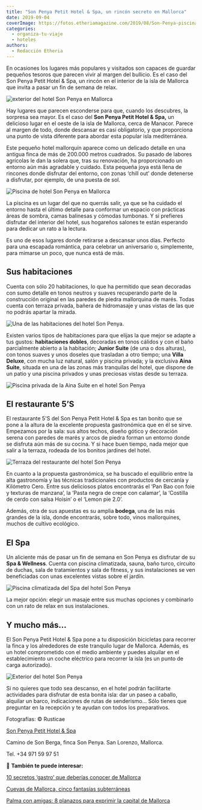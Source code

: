 ```yaml
---
title: "Son Penya Petit Hotel & Spa, un rincón secreto en Mallorca"
date: 2019-09-04
coverImage: https://fotos.etheriamagazine.com/2019/08/Son-Penya-piscina-aina-suite.jpg
categories: 
  - organiza-tu-viaje
  - hoteles
authors: 
  - Redacción Etheria
---
```


En ocasiones los lugares más populares y visitados son capaces de guardar pequeños 
tesoros que parecen vivir al margen del bullicio. Es el caso del Son Penya Petit Hotel & 
Spa, un rincón en el interior de la isla de Mallorca que invita a pasar un fin de semana 
de relax. 

![exterior del hotel Son Penya en Mallorca](https://fotos.etheriamagazine.com/2019/08/Son-Penya-fachada.jpg "Una de las terrazas del Son Penya Petit Hotel & Spa.")

Hay lugares que parecen esconderse para que, cuando los descubres, la sorpresa sea 
mayor. Es el caso del **Son Penya Petit Hotel & Spa,** un delicioso lugar en el oeste de 
la isla de Mallorca, cerca de Manacor. Parece al margen de todo, donde descansar es casi 
obligatorio, y que proporciona una punto de vista diferente para abordar esta popular 
isla mediterránea. 

Este pequeño hotel mallorquín aparece como un delicado detalle en una antigua finca de 
más de 200.000 metros cuadrados. Su pasado de labores agrícolas le dan la solera que, 
tras su renovación, ha proporcionado un entorno aún más agradable y cuidado. Esta 
pequeña joya está llena de rincones donde disfrutar del entorno, con zonas ‘chill out’ 
donde detenerse a disfrutar, por ejemplo, de una puesta de sol. 

![Piscina de hotel Son Penya en Mallorca](https://fotos.etheriamagazine.com/2019/08/Son-Penya-piscina.jpg "Piscina de hotel.")

La piscina es un lugar del que no querrás salir, ya que se ha cuidado el entorno hasta 
el último detalle para conformar un espacio con prácticas áreas de sombra, camas 
balinesas y cómodas tumbonas. Y si prefieres disfrutar del interior del hotel, sus 
hogareños salones te están esperando para dedicar un rato a la lectura. 

Es uno de esos lugares donde retirarse a descansar unos días. Perfecto para una escapada 
romántica, para celebrar un aniversario o, simplemente, para mimarse un poco, que nunca 
está de más. 

## Sus habitaciones

Cuenta con sólo 20 habitaciones, lo que ha permitido que sean decoradas con sumo detalle 
en tonos neutros y suaves recuperando parte de la construcción original en las paredes 
de piedra mallorquina de marés. Todas cuenta con terraza privada, bañera de hidromasaje 
y unas vistas de las que no podrás apartar la mirada. 

![Una de las habitaciones del hotel Son Penya.](https://fotos.etheriamagazine.com/2019/08/Son-Penya-habitacion.jpg "Una de las habitaciones del hotel Son Penya.")

Existen varios tipos de habitaciones para que elijas la que mejor se adapte a tus 
gustos: **habitaciones dobles**, decoradas en tonos cálidos y con el baño parcialmente 
abierto a la habitación; **Junior Suite** (de una o dos alturas), con tonos suaves y 
unos doseles que trasladan a otro tiempo; una **Villa Deluxe**, con mucha luz natural, 
salón y piscina privada; y la exclusiva **Aina Suite**, situada en una de las zonas más 
tranquilas del hotel, que dispone de un patio y una piscina privados y unas preciosas 
vistas desde su terraza. 

![Piscina privada de la Aina Suite en el hotel Son Penya](https://fotos.etheriamagazine.com/2019/08/Son-Penya-piscina-aina-suite.jpg "Piscina privada de la Aina Suite.")

## El restaurante 5’S

El restaurante 5'S del Son Penya Petit Hotel & Spa es tan bonito que se pone a la altura 
de la excelente propuesta gastronómica que en él se sirve. Empezamos por la sala: sus 
altos techos, diseño gótico y decoración serena con paredes de marés y arcos de piedra 
forman un entorno donde se disfruta aún más de su cocina. Y si hace buen tiempo, nada 
mejor que salir a la terraza, rodeada de los bonitos jardines del hotel. 

![Terraza del restaurante del hotel Son Penya](https://fotos.etheriamagazine.com/2019/08/Son-Penya-terraza-restaurante.jpg "Terraza del restaurante.")

En cuanto a la propuesta gastronómica, se ha buscado el equilibrio entre la alta 
gastronomía y las técnicas tradicionales con productos de cercanía y Kilómetro Cero. 
Entre sus deliciosos platos encontrarás el ‘Pan Bao con foie y texturas de manzana’, la 
‘Pasta negra de crepe con calamar’, la ‘Costilla de cerdo con salsa Hoisin’ o el ‘Lemon 
pie 2.0’. 

Además, otra de sus apuestas es su amplia **bodega**, una de las más grandes de la isla, 
donde encontrarás, sobre todo, vinos mallorquines, muchos de cultivo ecológico. 

## El Spa

Un aliciente más de pasar un fin de semana en Son Penya es disfrutar de su **Spa & 
Wellness**. Cuenta con piscina climatizada, sauna, baño turco, circuito de duchas, sala 
de tratamientos y sala de fitness, y sus instalaciones se ven beneficiadas con unas 
excelentes vistas sobre el jardín. 

![Piscina climatizada del Spa del hotel Son Penya](https://fotos.etheriamagazine.com/2019/08/Son-Penya-Spa.jpg "Piscina climatizada del Spa.")

La mejor opción: elegir un masaje entre sus muchas opciones y combinarlo con un rato de 
relax en sus instalaciones. 

## Y mucho más…

El Son Penya Petit Hotel & Spa pone a tu disposición bicicletas para recorrer la finca y 
los alrededores de este tranquilo lugar de Mallorca. Además, es un hotel comprometido 
con el medio ambiente y puedes alquilar en el establecimiento un coche eléctrico para 
recorrer la isla (es un punto de carga autorizado). 

![Exterior del hotel Son Penya](https://fotos.etheriamagazine.com/2019/08/Son-penya-bicicletas.jpg "Exterior del hotel.")

Si no quieres que todo sea descanso, en el hotel podrán facilitarte actividades para 
disfrutar de esta bonita isla: dar un paseo a caballo, alquilar un barco, indicaciones 
de rutas de senderismo… Sólo tienes que preguntar en la recepción y te ayudan con todos 
los preparativos. 

Fotografías: © Rusticae 

[Son Penya Petit Hotel & Spa](https://www.sonpenya.com/) 

Camino de Son Berga, finca Son Penya. San Lorenzo, Mallorca. 

Tel. +34 971 59 97 51 

📌 **También te puede interesar:** 

[10 secretos ‘gastro’ que deberías conocer de 
Mallorca](https://etheriamagazine.com/2022/10/25/gastronomia-mallorca/) 

[Cuevas de Mallorca, cinco fantasías 
subterráneas](https://etheriamagazine.com/2021/08/26/cuevas-de-mallorca-con-ninos/) 

[Palma con amigas: 8 planazos para exprimir la capital de 
Mallorca](https://etheriamagazine.com/2021/06/02/planes-y-excursiones-desde-palma-mallorca-con-amigas/)
